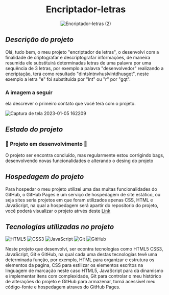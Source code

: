 
# <h1 align="center">Encriptador-letras</h1>
<div align="center">

![Encriptador-letras (2)](https://user-images.githubusercontent.com/104599482/210904112-292eebf4-e5f6-4584-b88a-911272e4472d.png)

</div>

## *Descrição do projeto*
<p>
Olá, tudo bem, o meu projeto "encriptador de letras", o desenvolvi  com a finalidade de criptografar e descriptografar informações, de maneira resumida ele substituirá determinadas letras de uma palavra por uma sequência de 3 letras, por exemplo a palavra "desenvolvedor" realizando a encriptação, terá como resultado "dlntslntnvhuslvlntdhusgqt", neste exemplo a letra "e" foi substituída por "lnt" ou "r" por "gqt".
</p>

### A imagem a seguir
ela descrever o primeiro contato que você terá com o projeto.

![Captura de tela 2023-01-05 162209](https://user-images.githubusercontent.com/104599482/210905046-792a0492-403c-4ccb-8481-dfed70a92482.png)

## *Estado do projeto*

### :construction: Projeto em desenvolvimento :construction:
 
<p>O projeto ser encontra concluído, mas regularmente estou corrigindo bags, desenvolvendo novas funcionalidades e alterando o desing do projeto</p>

## *Hospedagem do projeto*

Para hospedar o meu projeto utilizei uma das muitas funcionalidades do GitHub, o GitHub Pages é um serviço de hospedagem de site estático, ou seja sites seria projetos em que
foram utilizados apenas CSS, HTML e JavaScript, na qual a hospedagem será apartir do repositorio do projeto, você poderá visualizar o projeto atrvés deste 
[Link](https://joseleandro7i.github.io/Encriptador-letras/) 

## *Tecnologias utilizadas no projeto*

![HTML5](https://img.shields.io/badge/html5-%23E34F26.svg?style=for-the-badge&logo=html5&logoColor=white)  ![CSS3](https://img.shields.io/badge/css3-%231572B6.svg?style=for-the-badge&logo=css3&logoColor=white)    ![JavaScript](https://img.shields.io/badge/javascript-%23323330.svg?style=for-the-badge&logo=javascript&logoColor=%23F7DF1E)   ![Git](https://img.shields.io/badge/git-%23F05033.svg?style=for-the-badge&logo=git&logoColor=white) ![GitHub](https://img.shields.io/badge/github-%23121011.svg?style=for-the-badge&logo=github&logoColor=white)

Neste projeto que desenvolvi, ser econtra tecnologias como HTML5 CSS3, JavaScript, Git e GitHub, na qual cada uma destas tecnologias tevê uma  determinada função, por exemplo, HTML para organizar e estrutura os elementos da pagina, 
CSS para estilizar os elementos escritos na linguagem de marcação neste caso HTML5, JavaScript para dá dinamismo e implementar itens com complexidade, Git para controlar o meu histórico de alterações do projeto e GitHub para armazenar, torná acessível meu código-fonte e hospedagem atraves do GitHub Pages.

